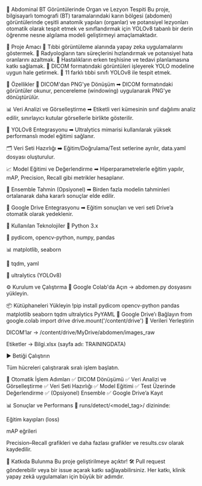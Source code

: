 🧠 Abdominal BT Görüntülerinde Organ ve Lezyon Tespiti
Bu proje, bilgisayarlı tomografi (BT) taramalarındaki karın bölgesi (abdomen) görüntülerinde çeşitli anatomik yapıları (organlar) ve potansiyel lezyonları otomatik olarak tespit etmek ve sınıflandırmak için YOLOv8 tabanlı bir derin öğrenme nesne algılama modeli geliştirmeyi amaçlamaktadır.

🎯 Proje Amacı
🔹 Tıbbi görüntüleme alanında yapay zeka uygulamalarını göstermek.
🔹 Radyologların tanı süreçlerini hızlandırmak ve potansiyel hata oranlarını azaltmak.
🔹 Hastalıkların erken teşhisine ve tedavi planlamasına katkı sağlamak.
🔹 DICOM formatındaki görüntüleri işleyerek YOLO modeline uygun hale getirmek.
🔹 11 farklı tıbbi sınıfı YOLOv8 ile tespit etmek.

🌟 Özellikler
📸 DICOM'dan PNG'ye Dönüşüm
➡ DICOM formatındaki görüntüler okunur, pencereleme (windowing) uygulanarak PNG'ye dönüştürülür.

📊 Veri Analizi ve Görselleştirme
➡ Etiketli veri kümesinin sınıf dağılımı analiz edilir, sınırlayıcı kutular görsellerle birlikte gösterilir.

🚀 YOLOv8 Entegrasyonu
➡ Ultralytics mimarisi kullanılarak yüksek performanslı model eğitimi sağlanır.

🗂 Veri Seti Hazırlığı
➡ Eğitim/Doğrulama/Test setlerine ayrılır, data.yaml dosyası oluşturulur.

📈 Model Eğitimi ve Değerlendirme
➡ Hiperparametrelerle eğitim yapılır, mAP, Precision, Recall gibi metrikler hesaplanır.

🧠 Ensemble Tahmin (Opsiyonel)
➡ Birden fazla modelin tahminleri ortalanarak daha kararlı sonuçlar elde edilir.

💾 Google Drive Entegrasyonu
➡ Eğitim sonuçları ve veri seti Drive’a otomatik olarak yedeklenir.

🧰 Kullanılan Teknolojiler
🐍 Python 3.x

🧪 pydicom, opencv-python, numpy, pandas

📊 matplotlib, seaborn

🔁 tqdm, yaml

🧠 ultralytics (YOLOv8)

⚙️ Kurulum ve Çalıştırma
📂 Google Colab'da Açın
→ abdomen.py dosyasını yükleyin.

📦 Kütüphaneleri Yükleyin
!pip install pydicom opencv-python pandas matplotlib seaborn tqdm ultralytics PyYAML
🔗 Google Drive’ı Bağlayın
from google.colab import drive
drive.mount('/content/drive')
📁 Verileri Yerleştirin

DICOM’lar → /content/drive/MyDrive/abdomen/images_raw

Etiketler → Bilgi.xlsx (sayfa adı: TRAININGDATA)

▶️ Betiği Çalıştırın

Tüm hücreleri çalıştırarak sıralı işlem başlatın.

🧪 Otomatik İşlem Adımları
✅ DICOM Dönüşümü
✅ Veri Analizi ve Görselleştirme
✅ Veri Seti Hazırlığı
✅ Model Eğitimi
✅ Test Üzerinde Değerlendirme
✅ (Opsiyonel) Ensemble
✅ Google Drive’a Kayıt

📊 Sonuçlar ve Performans
📂 runs/detect/<model_tag>/ dizininde:

Eğitim kayıpları (loss)

mAP eğrileri

Precision–Recall grafikleri
ve daha fazlası grafikler ve results.csv olarak kaydedilir.

🤝 Katkıda Bulunma
Bu proje geliştirilmeye açıktır!
🛠️ Pull request gönderebilir veya bir issue açarak katkı sağlayabilirsiniz.
Her katkı, klinik yapay zekâ uygulamaları için büyük bir adımdır.

